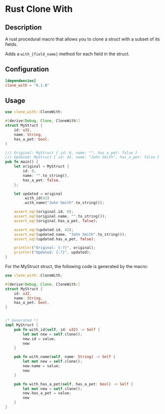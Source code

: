 # Rust Clone With

## Description

A rust procedural macro that allows you to clone a struct with a subset of its fields.

Adds a `with_{field_name}` method for each field in the struct.

## Configuration

```toml
[dependencies]
clone_with = "0.1.0"
```

## Usage

```rust
use clone_with::CloneWith;

#[derive(Debug, Clone, CloneWith)]
struct MyStruct {
    id: u32,
    name: String,
    has_a_pet: bool,
}

/// Original: MyStruct { id: 0, name: "", has_a_pet: false }
/// Updated: MyStruct { id: 42, name: "John Smith", has_a_pet: false }
pub fn main() {
    let original = MyStruct {
        id: 0,
        name: "".to_string(),
        has_a_pet: false,
    };

    let updated = original
        .with_id(42)
        .with_name("John Smith".to_string());

    assert_eq!(original.id, 0);
    assert_eq!(original.name, "".to_string());
    assert_eq!(original.has_a_pet, false);

    assert_eq!(updated.id, 42);
    assert_eq!(updated.name, "John Smith".to_string());
    assert_eq!(updated.has_a_pet, false);

    println!("Original: {:?}", original);
    println!("Updated: {:?}", updated);
}

```

For the MyStruct struct, the following code is generated by the macro:

```rust
use clone_with::CloneWith;

#[derive(Debug, Clone, CloneWith)]
struct MyStruct {
    id: u32,
    name: String,
    has_a_pet: bool,
}


/* Generated */
impl MyStruct {
    pub fn with_id(self, id: u32) -> Self {
        let mut new = self.clone();
        new.id = value;
        new
    }

    pub fn with_name(self, name: String) -> Self {
        let mut new = self.clone();
        new.name = value;
        new
    }

    pub fn with_has_a_pet(self, has_a_pet: bool) -> Self {
        let mut new = self.clone();
        new.has_a_pet = value;
        new
    }
}
```



